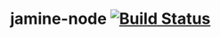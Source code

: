 # jamine-node [![Build Status](https://travis-ci.com/Ezequiel1057/jamine-node.svg?branch=master)](https://travis-ci.com/Ezequiel1057/jamine-node)